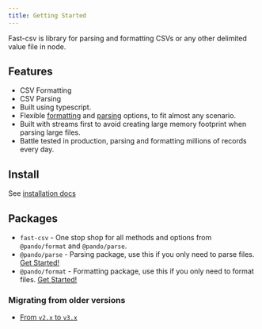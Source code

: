 ```yaml
---
title: Getting Started
---
```



Fast-csv is library for parsing and formatting CSVs or any other delimited value file in node.

## Features

* CSV Formatting
* CSV Parsing
* Built using typescript.
* Flexible [formatting](../formatting/options.md) and [parsing](../parsing/options.md) options, to fit almost any scenario.  
* Built with streams first to avoid creating large memory footprint when parsing large files. 
* Battle tested in production, parsing and formatting millions of records every day.

## Install 

See [installation docs](./install.md)

## Packages


* `fast-csv` - One stop shop for all methods and options from `@pando/format` and `@pando/parse`.
* `@pando/parse` - Parsing package, use this if you only need to parse files. [Get Started!](../parsing/getting-started.mdx)
* `@pando/format` - Formatting package, use this if you only need to format files. [Get Started!](../formatting/getting-started.mdx)

### Migrating from older versions

* [From `v2.x` to `v3.x`](../migration-guides/v2.x-to-v3.x.md) 
